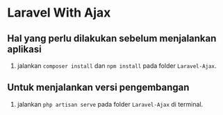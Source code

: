 # Laravel With Ajax

## Hal yang perlu dilakukan sebelum menjalankan aplikasi
1. jalankan `composer install` dan `npm install` pada folder `Laravel-Ajax`.

## Untuk menjalankan versi pengembangan
1. jalankan `php artisan serve` pada folder `Laravel-Ajax` di terminal.